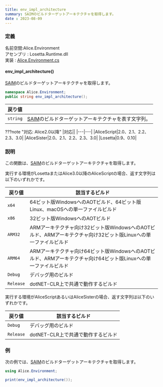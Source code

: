 ```yaml
---
title: env_impl_architecture
summary: SAIMのビルドターゲットアーキテクチャを取得します。
date : 2023-08-09
---
```

### 定義
名前空間:Alice.Environment<br/>
アセンブリ : Losetta.Runtime.dll<br/>
実装 : [Alice.Environment.cs](https://github.com/WSOFT-Project/Losetta/blob/master/Losetta.Runtime/Alice.Environment.cs)

#### env_impl_architecture()

[SAIM](../../../general/saim.md)のビルドターゲットアーキテクチャを取得します。

```cs title="AliceScript"
namespace Alice.Environment;
public string env_impl_architecture();
```

|戻り値| |
|-|-|
|`string`|[SAIM](../../../general/saim.md)のビルドターゲットアーキテクチャを表す文字列。|

???note "対応: Alice2.0以降"
    |対応||
    |---|---|
    |AliceScript|2.0、2.1、2.2、2.3、3.0|
    |AliceSister|2.0、2.1、2.2、2.3、3.0|
    |Losetta|0.9、0.10|

### 説明
この関数は、[SAIM](../../../general/saim.md)のビルドターゲットアーキテクチャを取得します。

実行する環境がLosettaまたはAlice3.0以降のAliceScriptの場合、返す文字列は以下のいずれかです。

|戻り値|該当するビルド|
|-|-|
|`x64`|64ビット版WindowsへのAOTビルド、64ビット版Linux、macOSへの単一ファイルビルド|
|`x86`|32ビット版WindowsへのAOTビルド|
|`ARM32`|ARMアーキテクチャ向け32ビット版WindowsへのAOTビルド、ARMアーキテクチャ向け32ビット版Linuxへの単一ファイルビルド|
|`ARM64`|ARMアーキテクチャ向け64ビット版WindowsへのAOTビルド、ARMアーキテクチャ向け64ビット版Linuxへの単一ファイルビルド|
|`Debug`|デバッグ用のビルド|
|`Release`|dotNET-CLR上で共通で動作するビルド|

実行する環境がAliceScriptあるいはAliceSisterの場合、返す文字列は以下のいずれかです。

|戻り値|該当するビルド|
|-|-|
|`Debug`|デバッグ用のビルド|
|`Release`|dotNET-CLR上で共通で動作するビルド|

### 例
次の例では、[SAIM](../../../general/saim.md)のビルドターゲットアーキテクチャを取得します。

```cs title="AliceScript"
using Alice.Environment;

print(env_impl_architecture());
```